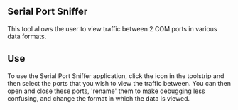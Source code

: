 ## Serial Port Sniffer
This tool allows the user to view traffic between 2 COM ports in various data formats.

## Use
To use the Serial Port Sniffer application, click the icon in the toolstrip and then select the ports that you wish to view the traffic between. You can then open and close these ports, 'rename' them to make debugging less confusing, and change the format in which the data is viewed.
